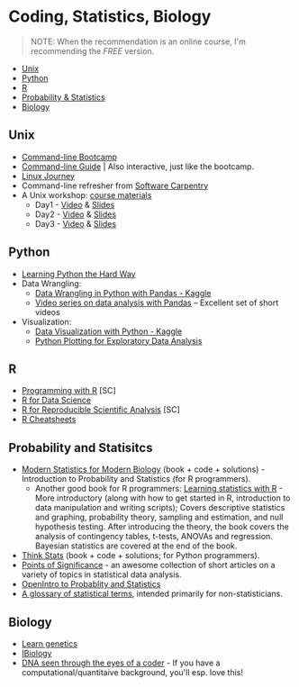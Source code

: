 # Coding, Statistics, Biology

> NOTE: When the recommendation is an online course, I'm recommending the *FREE* version.

* [Unix](#unix)
* [Python](#python)
* [R](#r)
* [Probability & Statistics](#probability-and-statisitcs)
* [Biology](#biology)

## Unix
* [Command-line Bootcamp](http://rik.smith-unna.com/command_line_bootcamp/)
* [Command-line Guide](http://commandline.guide/) | Also interactive, just like the bootcamp.
* [Linux Journey](https://linuxjourney.com)
* Command-line refresher from [Software Carpentry](http://swcarpentry.github.io/shell-novice/)
* A Unix workshop: [course materials](https://www.dropbox.com/s/1ltlyhtdbccymep/w1-files.zip?dl=0)
    * Day1 - [Video](https://www.youtube.com/watch?v=liC5uM8czyo) & [Slides](https://www.dropbox.com/s/ggv7ijwateim7zt/day1_Unix.pdf?dl=0)
    * Day2 - [Video](https://www.youtube.com/watch?v=ArbOG6YpakU) & [Slides](https://www.dropbox.com/s/xorsuvk1cugiyw8/day2_Unix.pdf?dl=0)
    * Day3 - [Video](https://www.youtube.com/watch?v=PHmfgIuOMFQ) & [Slides](https://www.dropbox.com/s/88wu7svvfur8upw/day3_Unix.pdf?dl=0)


## Python
* [Learning Python the Hard Way](https://learnpythonthehardway.org/book/)
* Data Wrangling:
   * [Data Wrangling in Python with Pandas - Kaggle](https://www.kaggle.com/learn/pandas)
   * [Video series on data analysis with Pandas](https://www.dataschool.io/easier-data-analysis-with-pandas/) – Excellent set of short videos
* Visualization:
   * [Data Visualization with Python - Kaggle](https://www.kaggle.com/learn/data-visualisation)
   * [Python Plotting for Exploratory Data Analysis](http://pythonplot.com/)


## R
* [Programming with R](http://swcarpentry.github.io/r-novice-inflammation/) [SC]
* [R for Data Science](http://r4ds.had.co.nz/)
* [R for Reproducible Scientific Analysis](http://swcarpentry.github.io/r-novice-gapminder/) [SC]
* [R Cheatsheets](https://www.rstudio.com/resources/cheatsheets/)


## Probability and Statisitcs
* [Modern Statistics for Modern Biology](http://web.stanford.edu/class/bios221/book/) (book + code + solutions) - Introduction to Probability and Statistics (for R programmers).
    * Another good book for R programmers: [Learning statistics with R](https://learningstatisticswithr.com/book/) - More introductory (along with how to get started in R, introduction to data manipulation and writing scripts); Covers descriptive statistics and graphing, probability theory, sampling and estimation, and null hypothesis testing. After introducing the theory, the book covers the analysis of contingency tables, t-tests, ANOVAs and regression. Bayesian statistics are covered at the end of the book.
* [Think Stats](https://greenteapress.com/wp/think-stats-2e/) (book + code + solutions; for Python programmers).
* [Points of Significance](https://www.nature.com/collections/qghhqm/pointsofsignificance) - an awesome collection of short articles on a variety of topics in statistical data analysis.
* [OpenIntro to Probablity and Statistics](https://www.openintro.org/stat/textbook.php?stat_book=os)
* [A glossary of statistical terms](http://hbiostat.org/doc/glossary.pdf), intended primarily for non-statisticians.


## Biology
* [Learn genetics](https://learn.genetics.utah.edu/)
* [IBiology](https://www.ibiology.org/biology-videos/)
* [DNA seen through the eyes of a coder](https://ds9a.nl/amazing-dna/) - If you have a computational/quantitaive background, you'll esp. love this!
